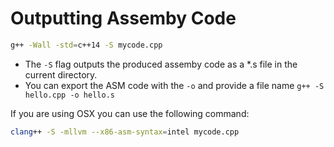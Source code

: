 # Outputting Assemby Code

```bash
g++ -Wall -std=c++14 -S mycode.cpp
```

* The `-S` flag outputs the produced assemby code as a *.s file in the current directory.
* You can export the ASM code with the `-o` and provide a file name `g++ -S hello.cpp -o hello.s`

If you are using OSX you can use the following command:

```sh
clang++ -S -mllvm --x86-asm-syntax=intel mycode.cpp
```

